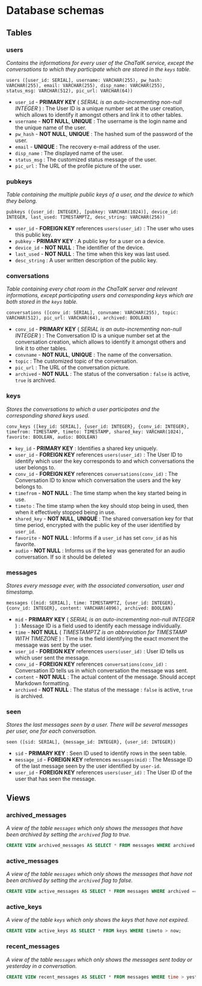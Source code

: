 # Database schemas

## Tables

### users

*Contains the informations for every user of the ChaTalK service, except the conversations to which they participate which are stored in the `keys` table.*

```
users ([user_id: SERIAL], username: VARCHAR(255), pw_hash: VARCHAR(255), email: VARCHAR(255), disp_name: VARCHAR(255), status_msg: VARCHAR(512), pic_url: VARCHAR(64))
```

 * `user_id` - **PRIMARY KEY** ( *SERIAL is an auto-incrementing non-null INTEGER* ) : The User ID is a unique number set at the user creation, which allows to identify it amongst others and link it to other tables.
 * `username` - **NOT NULL**, **UNIQUE** : The username is the login name and the unique name of the user.
 * `pw_hash` - **NOT NULL**, **UNIQUE** : The hashed sum of the password of the user.
 * `email` - **UNIQUE** : The recovery e-mail address of the user.
 * `disp_name` : The displayed name of the user.
 * `status_msg` : The customized status message of the user.
 * `pic_url` : The URL of the profile picture of the user.

### pubkeys

*Table containing the multiple public keys of a user, and the device to which they belong.*

```
pubkeys ({user_id: INTEGER}, [pubkey: VARCHAR(1024)], device_id: INTEGER, last_used: TIMESTAMPTZ, desc_string: VARCHAR(256))
```

 * `user_id` - **FOREIGN KEY** references `users(user_id)` : The user who uses this public key.
 * `pubkey` - **PRIMARY KEY** : A public key for a user on a device.
 * `device_id` - **NOT NULL** : The identifier of the device.
 * `last_used` - **NOT NULL** : The time when this key was last used.
 * `desc_string` : A user written description of the public key.

### conversations

*Table containing every chat room in the ChaTalK server and relevant informations, except participating users and corresponding keys which are both stored in the `keys` table.*

```
conversations ([conv_id: SERIAL], convname: VARCHAR(255), topic: VARCHAR(512), pic_url: VARCHAR(64), archived: BOOLEAN)
```

 * `conv_id` - **PRIMARY KEY** ( *SERIAL is an auto-incrementing non-null INTEGER* ) : The Conversation ID is a unique number set at the conversation creation, which allows to identify it amongst others and link it to other tables.
 * `convname` - **NOT NULL**, **UNIQUE** : The name of the conversation.
 * `topic` : The customized topic of the conversation.
 * `pic_url` : The URL of the conversation picture.
 * `archived` - **NOT NULL** : The status of the conversation : `false` is active, `true` is archived.

### keys

*Stores the conversations to which a user participates and the corresponding shared keys used.*

```
conv_keys ([key_id: SERIAL], {user_id: INTEGER}, {conv_id: INTEGER}, timefrom: TIMESTAMP, timeto: TIMESTAMP, shared_key: VARCHAR(1024), favorite: BOOLEAN, audio: BOOLEAN)
```

 * `key_id` - **PRIMARY KEY** : Identifies a shared key uniquely.
 * `user_id` - **FOREIGN KEY** references `users(user_id)` : The User ID to identify which user the key corresponds to and which conversations the user belongs to.
 * `conv_id` - **FOREIGN KEY** references `conversations(conv_id)` : The Conversation ID to know which conversation the users and the key belongs to.
 * `timefrom` - **NOT NULL** : The time stamp when the key started being in use.
 * `timeto` : The time stamp when the key should stop being in used, then when it effectively stopped being in use.
 * `shared_key` - **NOT NULL**, **UNIQUE** : The shared conversation key for that time period, encrypted with the public key of the user identified by `user_id`.
 * `favorite` - **NOT NULL** : Informs if a `user_id` has set `conv_id` as his favorite.
 * `audio` - **NOT NULL** : Informs us if the key was generated for an audio conversation. If so it should be deleted

### messages

*Stores every message ever, with the associated conversation, user and timestamp.*

```
messages ([mid: SERIAL], time: TIMESTAMPTZ, {user_id: INTEGER}, {conv_id: INTEGER}, content: VARCHAR(4096), archived: BOOLEAN)
```

 * `mid` - **PRIMARY KEY** ( *SERIAL is an auto-incrementing non-null INTEGER* ) : Message ID is a field used to identify each message individually.
 * `time` - **NOT NULL** ( *TIMESTAMPTZ is an abbreviation for TIMESTAMP WITH TIMEZONE* ) : Time is the field identifying the exact moment the message was sent by the user.
 * `user_id` - **FOREIGN KEY** references `users(user_id)` : User ID tells us which user sent the message.
 * `conv_id` - **FOREIGN KEY** references `conversations(conv_id)` : Conversation ID tells us in which conversation the message was sent.
 * `content` - **NOT NULL** : The actual content of the message. Should accept Markdown formatting.
 * `archived` - **NOT NULL** : The status of the message : `false` is active, `true` is archived.

### seen

*Stores the last messages seen by a user. There will be several messages per user, one for each conversation.*

```
seen ([sid: SERIAL], {message_id: INTEGER}, {user_id: INTEGER})
```

 * `sid` - **PRIMARY KEY** : Seen ID used to identify rows in the seen table.
 * `message_id` - **FOREIGN KEY** references `messages(mid)` : The Message ID of the last message seen by the user identified by `user-id`.
 * `user_id` - **FOREIGN KEY** references `users(user_id)` : The User ID of the user that has seen the message.

## Views

### archived_messages

*A view of the table `messages` which only shows the messages that have been archived by setting the `archived` flag to true.*

```SQL
CREATE VIEW archived_messages AS SELECT * FROM messages WHERE archived == true;
```

### active_messages

*A view of the table `messages` which only shows the messages that have not been archived by setting the `archived` flag to false.*

```SQL
CREATE VIEW active_messages AS SELECT * FROM messages WHERE archived == false;
```

### active_keys

*A view of the table `keys` which only shows the keys that have not expired.*

```SQL
CREATE VIEW active_keys AS SELECT * FROM keys WHERE timeto > now;
```

### recent_messages

*A view of the table `messages` which only shows the messages sent today or yesterday in a conversation.*

```SQL
CREATE VIEW recent_messages AS SELECT * FROM messages WHERE time > yesterday;
```
